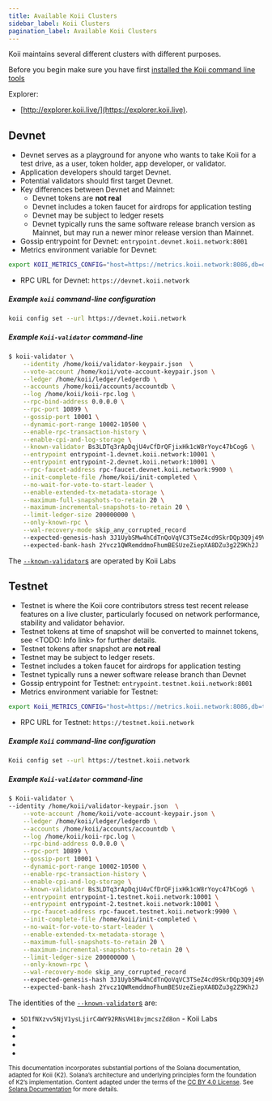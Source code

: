 ```yaml
---
title: Available Koii Clusters
sidebar_label: Koii Clusters
pagination_label: Available Koii Clusters
---
```


Koii maintains several different clusters with different purposes.

Before you begin make sure you have first
[installed the Koii command line tools](https://www.koii.network/docs/develop/command-line-tool/koii-cli/install-cli)

Explorer:

- [http://explorer.koii.live/](https://explorer.koii.live).

## Devnet

- Devnet serves as a playground for anyone who wants to take Koii for a
  test drive, as a user, token holder, app developer, or validator.
- Application developers should target Devnet.
- Potential validators should first target Devnet.
- Key differences between Devnet and Mainnet:
  - Devnet tokens are **not real**
  - Devnet includes a token faucet for airdrops for application testing
  - Devnet may be subject to ledger resets
  - Devnet typically runs the same software release branch version as Mainnet,
    but may run a newer minor release version than Mainnet.
- Gossip entrypoint for Devnet: `entrypoint.devnet.koii.network:8001`
- Metrics environment variable for Devnet:

```bash
export KOII_METRICS_CONFIG="host=https://metrics.koii.network:8086,db=devnet,u=scratch_writer,p=topsecret"
```

- RPC URL for Devnet: `https://devnet.koii.network`

##### Example `koii` command-line configuration

```bash
koii config set --url https://devnet.koii.network
```

##### Example `Koii-validator` command-line

```bash
$ koii-validator \
    --identity /home/koii/validator-keypair.json  \
    --vote-account /home/koii/vote-account-keypair.json \
    --ledger /home/koii/ledger/ledgerdb \
    --accounts /home/koii/accounts/accountdb \
    --log /home/koii/koii-rpc.log \
    --rpc-bind-address 0.0.0.0 \
    --rpc-port 10899 \
    --gossip-port 10001 \
    --dynamic-port-range 10002-10500 \
    --enable-rpc-transaction-history \
    --enable-cpi-and-log-storage \
    --known-validator Bs3LDTq3rApDqjU4vCfDrQFjixHk1cW8rYoyc47bCog6 \
    --entrypoint entrypoint-1.devnet.koii.network:10001 \
    --entrypoint entrypoint-2.devnet.koii.network:10001 \
    --rpc-faucet-address rpc-faucet.devnet.koii.network:9900 \
    --init-complete-file /home/koii/init-completed \
    --no-wait-for-vote-to-start-leader \
    --enable-extended-tx-metadata-storage \
    --maximum-full-snapshots-to-retain 20 \
    --maximum-incremental-snapshots-to-retain 20 \
    --limit-ledger-size 200000000 \
    --only-known-rpc \
    --wal-recovery-mode skip_any_corrupted_record
    --expected-genesis-hash 3J1UybSMw4hCdTnQoVqVC3TSeZ4cd9SkrDQp3Q9j49VF
    --expected-bank-hash 2Yvcz1QWRemddmoFhumBESUzeZiepXA8DZu3g2Z9Kh2J
```

The [`--known-validator`s](../../k2-validators/validator-setup.md#known-validators)
are operated by Koii Labs

## Testnet

- Testnet is where the Koii core contributors stress test recent release features on a live
  cluster, particularly focused on network performance, stability and validator
  behavior.
- Testnet tokens at time of snapshot will be converted to mainnet tokens, see <TODO: Info link> for further details.
- Testnet tokens after snapshot are **not real**
- Testnet may be subject to ledger resets.
- Testnet includes a token faucet for airdrops for application testing
- Testnet typically runs a newer software release branch than Devnet
- Gossip entrypoint for Testnet: `entrypoint.testnet.koii.network:8001`
- Metrics environment variable for Testnet:

```bash
export Koii_METRICS_CONFIG="host=https://metrics.koii.network:8086,db=tds,u=testnet_write,p=c4fa841aa918bf8274e3e2a44d77568d9861b3ea"
```

- RPC URL for Testnet: `https://testnet.koii.network`

##### Example `Koii` command-line configuration

```bash
Koii config set --url https://testnet.koii.network
```

##### Example `Koii-validator` command-line

```bash
$ Koii-validator \
--identity /home/koii/validator-keypair.json  \
    --vote-account /home/koii/vote-account-keypair.json \
    --ledger /home/koii/ledger/ledgerdb \
    --accounts /home/koii/accounts/accountdb \
    --log /home/koii/koii-rpc.log \
    --rpc-bind-address 0.0.0.0 \
    --rpc-port 10899 \
    --gossip-port 10001 \
    --dynamic-port-range 10002-10500 \
    --enable-rpc-transaction-history \
    --enable-cpi-and-log-storage \
    --known-validator Bs3LDTq3rApDqjU4vCfDrQFjixHk1cW8rYoyc47bCog6 \
    --entrypoint entrypoint-1.testnet.koii.network:10001 \
    --entrypoint entrypoint-2.testnet.koii.network:10001 \
    --rpc-faucet-address rpc-faucet.testnet.koii.network:9900 \
    --init-complete-file /home/koii/init-completed \
    --no-wait-for-vote-to-start-leader \
    --enable-extended-tx-metadata-storage \
    --maximum-full-snapshots-to-retain 20 \
    --maximum-incremental-snapshots-to-retain 20 \
    --limit-ledger-size 200000000 \
    --only-known-rpc \
    --wal-recovery-mode skip_any_corrupted_record
    --expected-genesis-hash 3J1UybSMw4hCdTnQoVqVC3TSeZ4cd9SkrDQp3Q9j49VF
    --expected-bank-hash 2Yvcz1QWRemddmoFhumBESUzeZiepXA8DZu3g2Z9Kh2J
```

The identities of the
[`--known-validator`s](../../k2-validators/validator-setup.md#known-validators) are:

- `5D1fNXzvv5NjV1ysLjirC4WY92RNsVH18vjmcszZd8on` - Koii Labs
-
-
-
-


<sub>This documentation incorporates substantial portions of the Solana documentation, adapted for Koii (K2). Solana’s architecture and underlying principles form the foundation of K2’s implementation. Content adapted under the terms of the [CC BY 4.0 License](https://creativecommons.org/licenses/by/4.0/). See [Solana Documentation](https://docs.solana.com/) for more details.</sub>